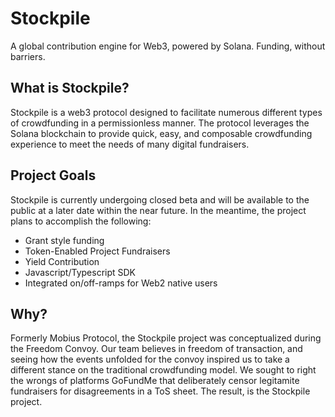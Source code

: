 # Stockpile

A global contribution engine for Web3, powered by Solana. Funding, without barriers.

## What is Stockpile?

Stockpile is a web3 protocol designed to facilitate numerous different types of crowdfunding in a permissionless manner. The protocol leverages the Solana blockchain to provide quick, easy, and composable crowdfunding experience to meet the needs of many digital fundraisers. 

## Project Goals

Stockpile is currently undergoing closed beta and will be available to the public at a later date within the near future. In the meantime, the project plans to accomplish the following:

- Grant style funding
- Token-Enabled Project Fundraisers
- Yield Contribution
- Javascript/Typescript SDK
- Integrated on/off-ramps for Web2 native users

## Why?

Formerly Mobius Protocol, the Stockpile project was conceptualized during the Freedom Convoy. Our team believes in freedom of transaction, and seeing how the events unfolded for the convoy inspired us to take a different stance on the traditional crowdfunding model. We sought to right the wrongs of platforms GoFundMe that deliberately censor legitamite fundraisers for disagreements in a ToS sheet. The result, is the Stockpile project. 
